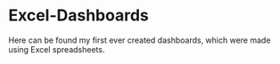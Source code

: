 # Excel-Dashboards
Here can be found my first ever created dashboards, which were made using Excel spreadsheets.
